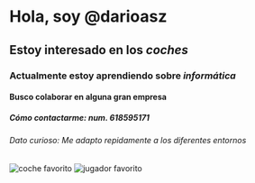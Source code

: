 # Hola, soy @darioasz
## Estoy interesado en los *coches*
### Actualmente estoy aprendiendo sobre *informática*
#### Busco colaborar en alguna gran empresa
##### Cómo contactarme: num. 618595171
###### Dato curioso: Me *adapto* repidamente a los diferentes entornos
![coche favorito](https://www.premiumfelgi.com/modGalerieKategorie/6015/3390_Wheels-Porsche-911-992-GT3RS_002.jpg)
![jugador favorito](https://assets.manutd.com/AssetPicker/images/0/0/10/126/687707/Legends-Profile_Cristiano-Ronaldo1523460877263.jpg)
